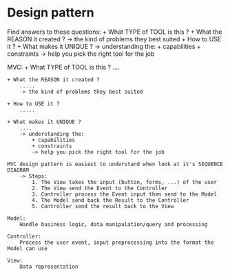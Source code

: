 # Design pattern

Find answers to these questions: 
    + What TYPE of TOOL is this ?
    + What the REASON it created ? 
        -> the kind of problems they best suited 
    + How to USE it ? 
    + What makes it UNIQUE ? 
        -> understanding the: 
            + capabilities 
            + constraints 
            -> help you pick the right tool for the job 

MVC: 
    + What TYPE of TOOL is this ?
        ....

    + What the REASON it created ? 
        .....
        -> the kind of problems they best suited 

    + How to USE it ? 
        .....

    + What makes it UNIQUE ? 
        .... 
        -> understanding the: 
            + capabilities 
            + constraints 
            -> help you pick the right tool for the job 

    MVC design pattern is easiest to understand when look at it's SEQUENCE DIAGRAM  
        -> Steps:
            1. The View takes the input (button, forms, ...) of the user 
            2. The View send the Event to the Controller 
            3. Controller process the Event input then send to the Model 
            4. The Model send back the Result to the Controller  
            5. Controller send the result back to the View  

    Model:
        Handle business logic, data manipulation/query and processing 

    Controller:
        Process the user event, input preprocessing into the format the Model can use 

    View:
        Data representation         
